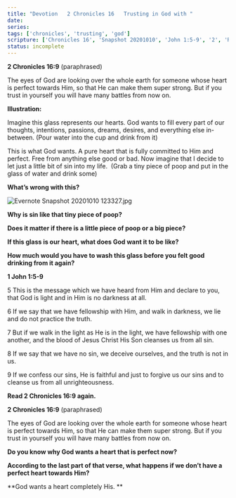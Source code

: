 ```yaml
---
title: "Devotion   2 Chronicles 16   Trusting in God with "
date: 
series: 
tags: ['chronicles', 'trusting', 'god']
scripture: ['Chronicles 16', 'Snapshot 20201010', 'John 1:5-9', '2', 'Read 2', '1', 'John 1']
status: incomplete
---
```


**2 Chronicles 16:9** (paraphrased)

The eyes of God are looking over the whole earth for someone whose heart is perfect towards Him, so that He can make them super strong. But if you trust in yourself you will have many battles from now on.

**Illustration:**

Imagine this glass represents our hearts. God wants to fill every part of our thoughts, intentions, passions, dreams, desires, and everything else in-between. (Pour water into the cup and drink from it)

This is what God wants. A pure heart that is fully committed to Him and perfect. Free from anything else good or bad. Now imagine that I decide to let just a little bit of sin into my life.  (Grab a tiny piece of poop and put in the glass of water and drink some)

**What’s wrong with this?**

![Evernote Snapshot 20201010 123327.jpg](Evernote%20Snapshot%2020201010%20123327.jpg)

**Why is sin like that tiny piece of poop?**

**Does it matter if there is a little piece of poop or a big piece?**

**If this glass is our heart, what does God want it to be like?**

**How much would you have to wash this glass before you felt good drinking from it again?**

**1 John 1:5-9**

5 This is the message which we have heard from Him and declare to you, that God is light and in Him is no darkness at all.

6 If we say that we have fellowship with Him, and walk in darkness, we lie and do not practice the truth.

7 But if we walk in the light as He is in the light, we have fellowship with one another, and the blood of Jesus Christ His Son cleanses us from all sin.

8 If we say that we have no sin, we deceive ourselves, and the truth is not in us.

9 If we confess our sins, He is faithful and just to forgive us our sins and to cleanse us from all unrighteousness.

**Read 2 Chronicles 16:9 again.**

**2 Chronicles 16:9** (paraphrased)

The eyes of God are looking over the whole earth for someone whose heart is perfect towards Him, so that He can make them super strong. But if you trust in yourself you will have many battles from now on.

**Do you know why God wants a heart that is perfect now?**

**According to the last part of that verse, what happens if we don’t have a perfect heart towards Him?**

**God wants a heart completely His. **